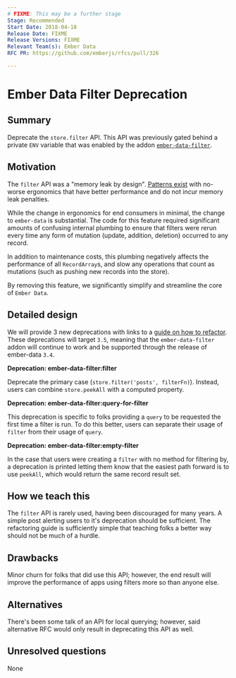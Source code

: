 ```yaml
---
# FIXME: This may be a further stage
Stage: Recommended
Start Date: 2018-04-18
Release Date: FIXME
Release Versions: FIXME
Relevant Team(s): Ember Data
RFC PR: https://github.com/emberjs/rfcs/pull/326

---
```


# Ember Data Filter Deprecation

## Summary

Deprecate the `store.filter` API. This API was previously gated
behind a private `ENV` variable that was enabled by the addon
[`ember-data-filter`](https://github.com/ember-data/ember-data-filter/tree/b62c992186c00dce8cc81f1fb0cf5e2e6fee0f6b#ember-data-filter).

## Motivation

The `filter` API was a "memory leak by design". [Patterns exist](https://github.com/ember-data/ember-data-filter#recommended-refactor-guide)
with no-worse ergonomics that have better performance and do not incur memory leak penalties.

While the change in ergonomics for end consumers in minimal, the change to `ember-data` is substantial.
The code for this feature required significant amounts of confusing internal plumbing to ensure that
filters were rerun every time any form of mutation (update, addition, deletion) occurred to any record.

In addition to maintenance costs, this plumbing negatively affects the performance of all `RecordArray`s,
 and slow any operations that count as mutations (such as pushing new records into the store).

By removing this feature, we significantly simplify and streamline the core of `Ember Data`.

## Detailed design

We will provide 3 new deprecations with links to a [guide on how to refactor](https://github.com/ember-data/ember-data-filter#recommended-refactor-guide).
These deprecations will target `3.5`, meaning that the `ember-data-filter` addon will continue to
work and be supported through the release of ember-data `3.4`.

**Deprecation: ember-data-filter:filter**

Deprecate the primary case (`store.filter('posts', filterFn)`).
Instead, users can combine `store.peekAll` with a computed property.

**Deprecation: ember-data-filter:query-for-filter**

This deprecation is specific to folks providing a `query` to be requested the
first time a filter is run. To do this better, users can separate their usage
of `filter` from their usage of `query`.

**Deprecation: ember-data-filter:empty-filter**

In the case that users were creating a `filter` with no method for filtering by,
a deprecation is printed letting them know that the easiest path forward is to
use `peekAll`, which would return the same record result set.

## How we teach this

The `filter` API is rarely used, having been discouraged for many years. A simple post
 alerting users to it's deprecation should be sufficient. The refactoring guide is
 sufficiently simple that teaching folks a better way should not be much of a hurdle.

## Drawbacks

Minor churn for folks that did use this API; however, the end result will improve the
performance of apps using filters more so than anyone else.

## Alternatives

There's been some talk of an API for local querying; however, said alternative RFC
 would only result in deprecating this API as well.

## Unresolved questions

None
